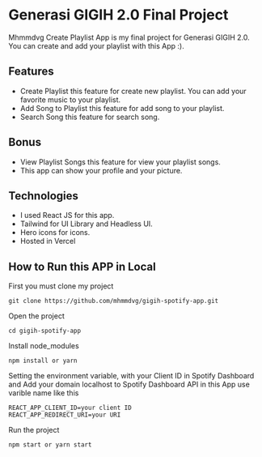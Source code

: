 # Generasi GIGIH 2.0 Final Project

Mhmmdvg Create Playlist App is my final project for Generasi GIGIH 2.0. You can create and add your playlist with this App :).

## Features

- Create Playlist this feature for create new playlist. You can add your favorite music to your playlist.
- Add Song to Playlist this feature for add song to your playlist.
- Search Song this feature for search song.

## Bonus

- View Playlist Songs this feature for view your playlist songs.
- This app can show your profile and your picture.

## Technologies

- I used React JS for this app.
- Tailwind for UI Library and Headless UI.
- Hero icons for icons.
- Hosted in Vercel

## How to Run this APP in Local

First you must clone my project

```
git clone https://github.com/mhmmdvg/gigih-spotify-app.git
```

Open the project

```
cd gigih-spotify-app
```

Install node_modules

```
npm install or yarn
```

Setting the environment variable, with your Client ID in Spotify Dashboard and Add your domain localhost to Spotify Dashboard API in this App use varible name like this

```
REACT_APP_CLIENT_ID=your client ID
REACT_APP_REDIRECT_URI=your URI
```

Run the project

```
npm start or yarn start
```
